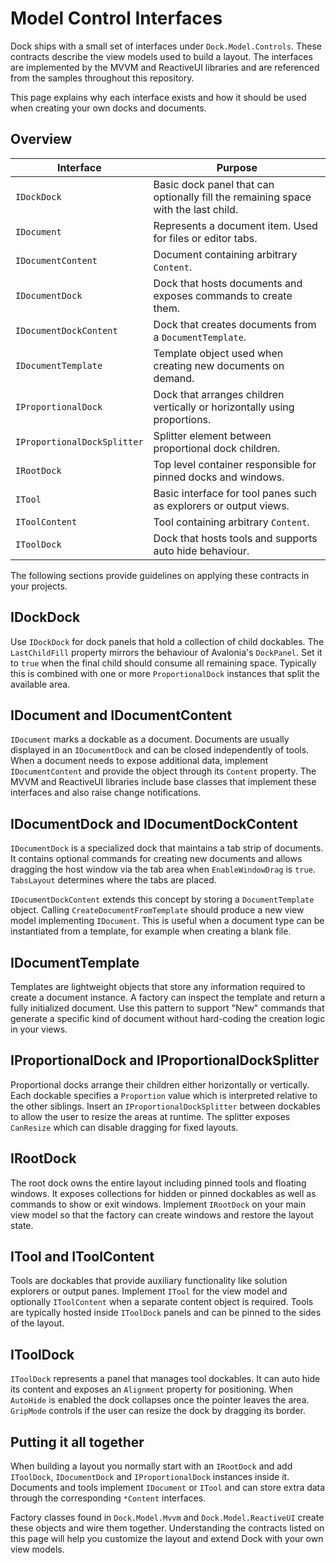 # Model Control Interfaces

Dock ships with a small set of interfaces under `Dock.Model.Controls`.
These contracts describe the view models used to build a layout.
The interfaces are implemented by the MVVM and ReactiveUI libraries
and are referenced from the samples throughout this repository.

This page explains why each interface exists and how it should be used
when creating your own docks and documents.

## Overview

| Interface | Purpose |
| --- | --- |
| `IDockDock` | Basic dock panel that can optionally fill the remaining space with the last child. |
| `IDocument` | Represents a document item. Used for files or editor tabs. |
| `IDocumentContent` | Document containing arbitrary `Content`. |
| `IDocumentDock` | Dock that hosts documents and exposes commands to create them. |
| `IDocumentDockContent` | Dock that creates documents from a `DocumentTemplate`. |
| `IDocumentTemplate` | Template object used when creating new documents on demand. |
| `IProportionalDock` | Dock that arranges children vertically or horizontally using proportions. |
| `IProportionalDockSplitter` | Splitter element between proportional dock children. |
| `IRootDock` | Top level container responsible for pinned docks and windows. |
| `ITool` | Basic interface for tool panes such as explorers or output views. |
| `IToolContent` | Tool containing arbitrary `Content`. |
| `IToolDock` | Dock that hosts tools and supports auto hide behaviour. |

The following sections provide guidelines on applying these contracts in your projects.

## IDockDock

Use `IDockDock` for dock panels that hold a collection of child dockables.
The `LastChildFill` property mirrors the behaviour of Avalonia's `DockPanel`.
Set it to `true` when the final child should consume all remaining space.
Typically this is combined with one or more `ProportionalDock` instances
that split the available area.

## IDocument and IDocumentContent

`IDocument` marks a dockable as a document. Documents are usually displayed
in an `IDocumentDock` and can be closed independently of tools. When a
document needs to expose additional data, implement `IDocumentContent` and
provide the object through its `Content` property. The MVVM and ReactiveUI
libraries include base classes that implement these interfaces and also
raise change notifications.

## IDocumentDock and IDocumentDockContent

`IDocumentDock` is a specialized dock that maintains a tab strip of
documents. It contains optional commands for creating new documents
and allows dragging the host window via the tab area when
`EnableWindowDrag` is `true`. `TabsLayout` determines where the tabs
are placed.

`IDocumentDockContent` extends this concept by storing a
`DocumentTemplate` object. Calling `CreateDocumentFromTemplate`
should produce a new view model implementing `IDocument`. This is
useful when a document type can be instantiated from a template,
for example when creating a blank file.

## IDocumentTemplate

Templates are lightweight objects that store any information required
to create a document instance. A factory can inspect the template
and return a fully initialized document. Use this pattern to support
"New" commands that generate a specific kind of document without
hard-coding the creation logic in your views.

## IProportionalDock and IProportionalDockSplitter

Proportional docks arrange their children either horizontally or
vertically. Each dockable specifies a `Proportion` value which is
interpreted relative to the other siblings. Insert an
`IProportionalDockSplitter` between dockables to allow the user to
resize the areas at runtime. The splitter exposes `CanResize`
which can disable dragging for fixed layouts.

## IRootDock

The root dock owns the entire layout including pinned tools and
floating windows. It exposes collections for hidden or pinned
dockables as well as commands to show or exit windows. Implement
`IRootDock` on your main view model so that the factory can create
windows and restore the layout state.

## ITool and IToolContent

Tools are dockables that provide auxiliary functionality like
solution explorers or output panes. Implement `ITool` for the view
model and optionally `IToolContent` when a separate content object
is required. Tools are typically hosted inside `IToolDock` panels
and can be pinned to the sides of the layout.

## IToolDock

`IToolDock` represents a panel that manages tool dockables. It can
auto hide its content and exposes an `Alignment` property for
positioning. When `AutoHide` is enabled the dock collapses once the
pointer leaves the area. `GripMode` controls if the user can resize
the dock by dragging its border.

## Putting it all together

When building a layout you normally start with an `IRootDock` and add
`IToolDock`, `IDocumentDock` and `IProportionalDock` instances inside
it. Documents and tools implement `IDocument` or `ITool` and can store
extra data through the corresponding `*Content` interfaces.

Factory classes found in `Dock.Model.Mvvm` and `Dock.Model.ReactiveUI`
create these objects and wire them together. Understanding the
contracts listed on this page will help you customize the layout and
extend Dock with your own view models.

